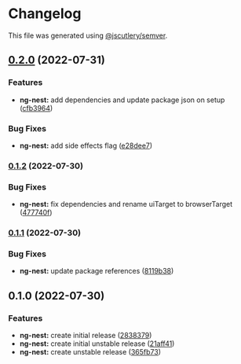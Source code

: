 # Changelog

This file was generated using [@jscutlery/semver](https://github.com/jscutlery/semver).

## [0.2.0](https://github.com/nxarch/nxarch/compare/ng-nest@0.1.2...ng-nest@0.2.0) (2022-07-31)


### Features

* **ng-nest:** add dependencies and update package json on setup ([cfb3964](https://github.com/nxarch/nxarch/commit/cfb3964ced2fac665f47df277bcebd59efb5189f))


### Bug Fixes

* **ng-nest:** add side effects flag ([e28dee7](https://github.com/nxarch/nxarch/commit/e28dee72e9c3419aba37b5dbfb5fcb029740402b))

### [0.1.2](https://github.com/nxarch/nxarch/compare/ng-nest@0.1.1...ng-nest@0.1.2) (2022-07-30)


### Bug Fixes

* **ng-nest:** fix dependencies and rename uiTarget to browserTarget ([477740f](https://github.com/nxarch/nxarch/commit/477740f3d5b914b0db39e60c596c7276206a50e9))

### [0.1.1](https://github.com/nxarch/nxarch/compare/ng-nest@0.1.0...ng-nest@0.1.1) (2022-07-30)


### Bug Fixes

* **ng-nest:** update package references ([8119b38](https://github.com/nxarch/nxarch/commit/8119b383948e7be209764da7af6c8c433191bbca))

## 0.1.0 (2022-07-30)


### Features

* **ng-nest:** create initial release ([2838379](https://github.com/nxarch/nxarch/commit/283837935bcec820c37e5884fb7f2daca5e78710))
* **ng-nest:** create initial unstable release ([21aff41](https://github.com/nxarch/nxarch/commit/21aff414fe8c9c223291880ab231d0e7c8dcf86f))
* **ng-nest:** create unstable release ([365fb73](https://github.com/nxarch/nxarch/commit/365fb73e6664055c70d510817a262cb394ee9963))
